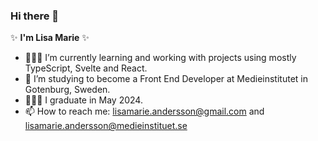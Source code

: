 ### Hi there 👋

✨ **I'm Lisa Marie** ✨ 

- 👩🏻‍💻 I’m currently learning and working with projects using mostly TypeScript, Svelte and React. 
- 🌱 I’m studying to become a Front End Developer at Medieinstitutet in Gotenburg, Sweden. 
- 👩🏻‍🎓 I graduate in May 2024.
- 📫 How to reach me: lisamarie.andersson@gmail.com and lisamarie.andersson@medieinstituet.se
